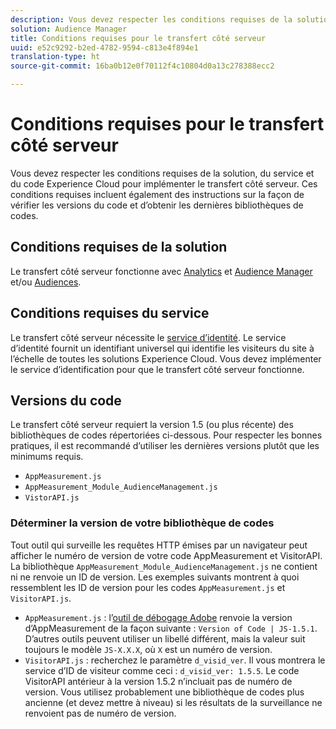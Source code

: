 ```yaml
---
description: Vous devez respecter les conditions requises de la solution, du service et du code Experience Cloud pour implémenter le transfert côté serveur. Ces conditions requises incluent également des instructions sur la façon de vérifier les versions du code et d’obtenir les dernières bibliothèques de codes.
solution: Audience Manager
title: Conditions requises pour le transfert côté serveur
uuid: e52c9292-b2ed-4782-9594-c813e4f894e1
translation-type: ht
source-git-commit: 16ba0b12e0f70112f4c10804d0a13c278388ecc2

---
```



# Conditions requises pour le transfert côté serveur

Vous devez respecter les conditions requises de la solution, du service et du code Experience Cloud pour implémenter le transfert côté serveur. Ces conditions requises incluent également des instructions sur la façon de vérifier les versions du code et d’obtenir les dernières bibliothèques de codes.

## Conditions requises de la solution

Le transfert côté serveur fonctionne avec [Analytics](https://www.adobe.com/fr/analytics/adobe-analytics.html) et [Audience Manager](https://www.adobe.com/fr/analytics/audience-manager.html) et/ou [Audiences](https://marketing.adobe.com/resources/help/fr_FR/mcloud/audience_library.html).

## Conditions requises du service

Le transfert côté serveur nécessite le [service d’identité](https://marketing.adobe.com/resources/help/fr_FR/mcvid/). Le service d’identité fournit un identifiant universel qui identifie les visiteurs du site à l’échelle de toutes les solutions Experience Cloud. Vous devez implémenter le service d’identification pour que le transfert côté serveur fonctionne.

## Versions du code

Le transfert côté serveur requiert la version 1.5 (ou plus récente) des bibliothèques de codes répertoriées ci-dessous. Pour respecter les bonnes pratiques, il est recommandé d’utiliser les dernières versions plutôt que les minimums requis.

* `AppMeasurement.js`
* `AppMeasurement_Module_AudienceManagement.js`
* `VistorAPI.js`

### Déterminer la version de votre bibliothèque de codes

Tout outil qui surveille les requêtes HTTP émises par un navigateur peut afficher le numéro de version de votre code AppMeasurement et VisitorAPI. La bibliothèque `AppMeasurement_Module_AudienceManagement.js` ne contient ni ne renvoie un ID de version. Les exemples suivants montrent à quoi ressemblent les ID de version pour les codes `AppMeasurement.js` et `VisitorAPI.js`.

* `AppMeasurement.js` : l’[outil de débogage Adobe](https://marketing.adobe.com/resources/help/fr_FR/sc/implement/debugger.html) renvoie la version d’AppMeasurement de la façon suivante : `Version of Code | JS-1.5.1`. D’autres outils peuvent utiliser un libellé différent, mais la valeur suit toujours le modèle `JS-X.X.X`, où `X` est un numéro de version.
* `VisitorAPI.js` : recherchez le paramètre `d_visid_ver`. Il vous montrera le service d’ID de visiteur comme ceci : `d_visid_ver: 1.5.5`. Le code VisitorAPI antérieur à la version 1.5.2 n’incluait pas de numéro de version. Vous utilisez probablement une bibliothèque de codes plus ancienne (et devez mettre à niveau) si les résultats de la surveillance ne renvoient pas de numéro de version.
